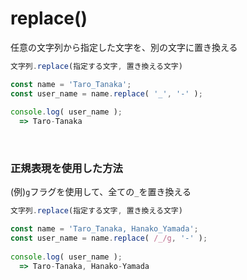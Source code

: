 # replace()
  
任意の文字列から指定した文字を、別の文字に置き換える

```js
文字列.replace(指定する文字, 置き換える文字)
```
```js
const name = 'Taro_Tanaka';
const user_name = name.replace( '_', '-' );
 
console.log( user_name );
  => Taro-Tanaka
```

<br>

### 正規表現を使用した方法
(例)`g`フラグを使用して、全ての`_`を置き換える
```js
文字列.replace(指定する文字, 置き換える文字)
```
```js
const name = 'Taro_Tanaka, Hanako_Yamada';
const user_name = name.replace( /_/g, '-' );
 
console.log( user_name );
  => Taro-Tanaka, Hanako-Yamada
```
